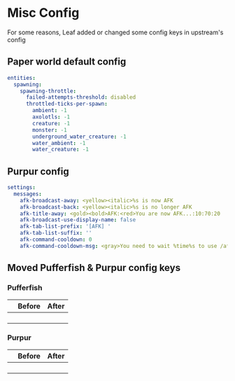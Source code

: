 # Misc Config

For some reasons, Leaf added or changed some config keys in upstream's config

## Paper world default config

```yaml title="paper-world-defaults.yml"
entities:
  spawning:
    spawning-throttle:
      failed-attempts-threshold: disabled
      throttled-ticks-per-spawn:
        ambient: -1
        axolotls: -1
        creature: -1
        monster: -1
        underground_water_creature: -1
        water_ambient: -1
        water_creature: -1
```

## Purpur config
```yaml title="purpur.yml"
settings:
  messages:
    afk-broadcast-away: <yellow><italic>%s is now AFK
    afk-broadcast-back: <yellow><italic>%s is no longer AFK
    afk-title-away: <gold><bold>AFK:<red>You are now AFK...:10:70:20
    afk-broadcast-use-display-name: false
    afk-tab-list-prefix: '[AFK] '
    afk-tab-list-suffix: ''
    afk-command-cooldown: 0
    afk-command-cooldown-msg: <gray>You need to wait %time%s to use /afk.
```

## Moved Pufferfish & Purpur config keys

### Pufferfish
|     | Before | After |
| --- | ------ | ----- |
|     |        |       |
|     |        |       |
|     |        |       |
|     |        |       |

### Purpur
|     | Before | After |
| --- | ------ | ----- |
|     |        |       |
|     |        |       |
|     |        |       |
|     |        |       |
